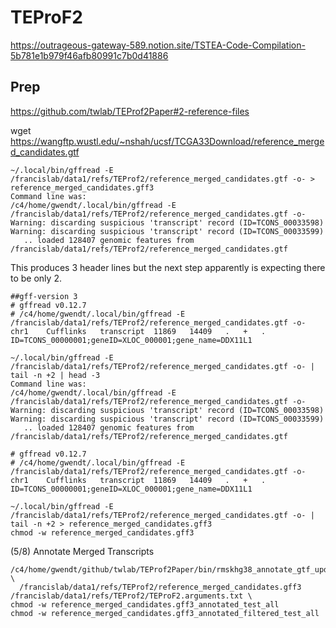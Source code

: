 

#	TEProF2


https://outrageous-gateway-589.notion.site/TSTEA-Code-Compilation-5b781e1b979f46afb80991c7b0d41886



##	Prep

https://github.com/twlab/TEProf2Paper#2-reference-files



wget https://wangftp.wustl.edu/~nshah/ucsf/TCGA33Download/reference_merged_candidates.gtf


```
~/.local/bin/gffread -E /francislab/data1/refs/TEProf2/reference_merged_candidates.gtf -o- > reference_merged_candidates.gff3
Command line was:
/c4/home/gwendt/.local/bin/gffread -E /francislab/data1/refs/TEProf2/reference_merged_candidates.gtf -o-
Warning: discarding suspicious 'transcript' record (ID=TCONS_00033598)
Warning: discarding suspicious 'transcript' record (ID=TCONS_00033599)
   .. loaded 128407 genomic features from /francislab/data1/refs/TEProf2/reference_merged_candidates.gtf

```

This produces 3 header lines but the next step apparently is expecting there to be only 2.

```
##gff-version 3
# gffread v0.12.7
# /c4/home/gwendt/.local/bin/gffread -E /francislab/data1/refs/TEProf2/reference_merged_candidates.gtf -o-
chr1	Cufflinks	transcript	11869	14409	.	+	.	ID=TCONS_00000001;geneID=XLOC_000001;gene_name=DDX11L1
```


```
~/.local/bin/gffread -E /francislab/data1/refs/TEProf2/reference_merged_candidates.gtf -o- | tail -n +2 | head -3
Command line was:
/c4/home/gwendt/.local/bin/gffread -E /francislab/data1/refs/TEProf2/reference_merged_candidates.gtf -o-
Warning: discarding suspicious 'transcript' record (ID=TCONS_00033598)
Warning: discarding suspicious 'transcript' record (ID=TCONS_00033599)
   .. loaded 128407 genomic features from /francislab/data1/refs/TEProf2/reference_merged_candidates.gtf

# gffread v0.12.7
# /c4/home/gwendt/.local/bin/gffread -E /francislab/data1/refs/TEProf2/reference_merged_candidates.gtf -o-
chr1	Cufflinks	transcript	11869	14409	.	+	.	ID=TCONS_00000001;geneID=XLOC_000001;gene_name=DDX11L1
```

```
~/.local/bin/gffread -E /francislab/data1/refs/TEProf2/reference_merged_candidates.gtf -o- | tail -n +2 > reference_merged_candidates.gff3
chmod -w reference_merged_candidates.gff3
```



(5/8) Annotate Merged Transcripts

```
/c4/home/gwendt/github/twlab/TEProf2Paper/bin/rmskhg38_annotate_gtf_update_test_tpm_cuff.py \
  /francislab/data1/refs/TEProf2/reference_merged_candidates.gff3 /francislab/data1/refs/TEProf2/TEProF2.arguments.txt \
chmod -w reference_merged_candidates.gff3_annotated_test_all
chmod -w reference_merged_candidates.gff3_annotated_filtered_test_all
```


